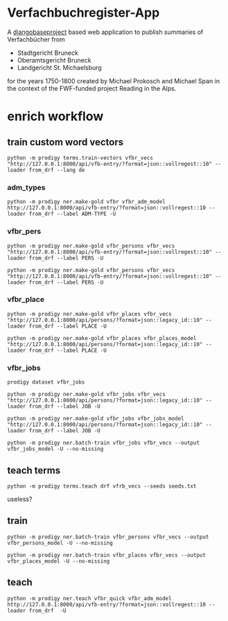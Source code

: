 # Verfachbuchregister-App

A [djangobaseproject](https://github.com/acdh-oeaw/djangobaseproject) based web application to publish summaries of Verfachbücher from

* Stadtgericht Bruneck
* Oberamtsgericht Bruneck
* Landgericht St. Michaelsburg

for the years 1750-1800 created by Michael Prokosch and Michael Span in the context of the FWF-funded project Reading in the Alps.


# enrich workflow

## train custom word vectors

`python -m prodigy terms.train-vectors vfbr_vecs "http://127.0.0.1:8000/api/vfb-entry/?format=json::vollregest::10" --loader from_drf --lang de`

### adm_types

`python -m prodigy ner.make-gold vfbr vfbr_adm_model http://127.0.0.1:8000/api/vfb-entry/?format=json::vollregest::10 --loader from_drf --label ADM-TYPE -U`

### vfbr_pers

`python -m prodigy ner.make-gold vfbr_persons vfbr_vecs "http://127.0.0.1:8000/api/vfb-entry/?format=json::vollregest::10" --loader from_drf --label PERS -U`

`python -m prodigy ner.make-gold vfbr_persons vfbr_vecs "http://127.0.0.1:8000/api/vfb-entry/?format=json::vollregest::10" --loader from_drf --label PERS -U`

### vfbr_place

`python -m prodigy ner.make-gold vfbr_places vfbr_vecs "http://127.0.0.1:8000/api/persons/?format=json::legacy_id::10" --loader from_drf --label PLACE -U`

`python -m prodigy ner.make-gold vfbr_places vfbr_places_model "http://127.0.0.1:8000/api/persons/?format=json::legacy_id::10" --loader from_drf --label PLACE -U`


### vfbr_jobs

`prodigy dataset vfbr_jobs`

`python -m prodigy ner.make-gold vfbr_jobs vfbr_vecs "http://127.0.0.1:8000/api/persons/?format=json::legacy_id::10" --loader from_drf --label JOB -U`

`python -m prodigy ner.make-gold vfbr_jobs vfbr_jobs_model "http://127.0.0.1:8000/api/persons/?format=json::legacy_id::10" --loader from_drf --label JOB -U`

`python -m prodigy ner.batch-train vfbr_jobs vfbr_vecs --output vfbr_jobs_model -U --no-missing`

## teach terms

`python -m prodigy terms.teach drf vfrb_vecs --seeds seeds.txt `

useless?

## train

`python -m prodigy ner.batch-train vfbr_persons vfbr_vecs --output vfbr_persons_model -U --no-missing`

`python -m prodigy ner.batch-train vfbr_places vfbr_vecs --output vfbr_places_model -U --no-missing`


## teach

`python -m prodigy ner.teach vfbr_quick vfbr_adm_model http://127.0.0.1:8000/api/vfb-entry/?format=json::vollregest::10 --loader from_drf  -U`
